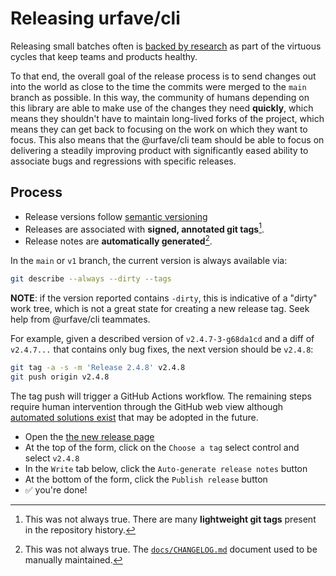 # Releasing urfave/cli

Releasing small batches often is [backed by
research](https://itrevolution.com/accelerate-book/) as part of the
virtuous cycles that keep teams and products healthy.

To that end, the overall goal of the release process is to send
changes out into the world as close to the time the commits were
merged to the `main` branch as possible. In this way, the community
of humans depending on this library are able to make use of the
changes they need **quickly**, which means they shouldn't have to
maintain long-lived forks of the project, which means they can get
back to focusing on the work on which they want to focus. This also
means that the @urfave/cli team should be able to focus on
delivering a steadily improving product with significantly eased
ability to associate bugs and regressions with specific releases.

## Process

- Release versions follow [semantic versioning](https://semver.org/)
- Releases are associated with **signed, annotated git tags**[^1].
- Release notes are **automatically generated**[^2].

In the `main` or `v1` branch, the current version is always
available via:

```sh
git describe --always --dirty --tags
```

**NOTE**: if the version reported contains `-dirty`, this is
indicative of a "dirty" work tree, which is not a great state for
creating a new release tag. Seek help from @urfave/cli teammates.

For example, given a described version of `v2.4.7-3-g68da1cd` and a
diff of `v2.4.7...` that contains only bug fixes, the next version
should be `v2.4.8`:

```sh
git tag -a -s -m 'Release 2.4.8' v2.4.8
git push origin v2.4.8
```

The tag push will trigger a GitHub Actions workflow. The remaining
steps require human intervention through the GitHub web view
although [automated solutions
exist](https://github.com/softprops/action-gh-release) that may be
adopted in the future.

- Open the [the new release page](https://github.com/urfave/cli/releases/new)
- At the top of the form, click on the `Choose a tag` select control and select `v2.4.8`
- In the `Write` tab below, click the `Auto-generate release notes` button
- At the bottom of the form, click the `Publish release` button
- :white_check_mark: you're done!

[^1]: This was not always true. There are many **lightweight git
  tags** present in the repository history.

[^2]: This was not always true. The
  [`docs/CHANGELOG.md`](./CHANGELOG.md) document used to be
  manually maintained.
